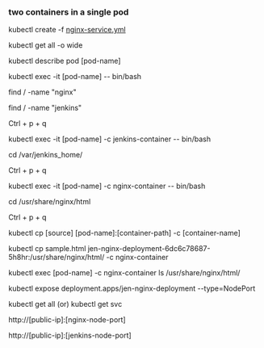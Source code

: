 ### two containers in a single pod

kubectl create -f [nginx-service.yml](yml/nginx-service.yml)

kubectl get all -o wide

kubectl describe pod [pod-name]

kubectl exec -it [pod-name] -- bin/bash

find / -name "nginx" 

find / -name "jenkins"

Ctrl + p + q

kubectl exec -it [pod-name] -c jenkins-container -- bin/bash

cd /var/jenkins_home/

Ctrl + p + q

kubectl exec -it [pod-name] -c nginx-container -- bin/bash

cd /usr/share/nginx/html

Ctrl + p + q

kubectl cp [source] [pod-name]:[container-path] -c [container-name]

kubectl cp sample.html jen-nginx-deployment-6dc6c78687-5h8hr:/usr/share/nginx/html/ -c nginx-container

kubectl exec [pod-name] -c nginx-container ls /usr/share/nginx/html/

kubectl expose deployment.apps/jen-nginx-deployment --type=NodePort

kubectl get all (or) kubectl get svc

http://[public-ip]:[nginx-node-port]

http://[public-ip]:[jenkins-node-port]




